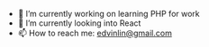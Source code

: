  - 🔭 I’m currently working on learning PHP for work
 - 🌱 I’m currently looking into React
 - 📫 How to reach me: edvinlin@gmail.com

